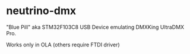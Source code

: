 # neutrino-dmx
"Blue Pill" aka STM32F103C8 USB Device emulating DMXKing UltraDMX Pro.

Works only in OLA (others require FTDI driver)
